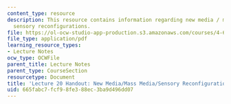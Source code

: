 ```yaml
---
content_type: resource
description: This resource contains information regarding new media / mass media /
  sensory reconfigurations.
file: https://ol-ocw-studio-app-production.s3.amazonaws.com/courses/4-602-modern-art-and-mass-culture-spring-2012/665fabc7fcf98fe388ec3ba9d496dd07_MIT4_602S12_lec20.pdf
file_type: application/pdf
learning_resource_types:
- Lecture Notes
ocw_type: OCWFile
parent_title: Lecture Notes
parent_type: CourseSection
resourcetype: Document
title: 'Lecture 20 Handout: New Media/Mass Media/Sensory Reconfigurations'
uid: 665fabc7-fcf9-8fe3-88ec-3ba9d496dd07
---
```

